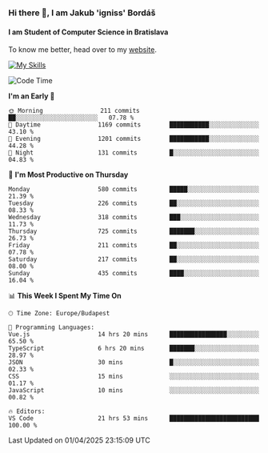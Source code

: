 ### Hi there 👋, I am Jakub 'igniss' Bordáš

#### I am Student of Computer Science in Bratislava
To know me better, head over to my [website](https://bordas.sk).

[![My Skills](https://skillicons.dev/icons?i=js,typescript,html,css,figma,svelte,vue,next,postgresql,nest,express,nodejs)](https://bordas.sk)


<!--START_SECTION:waka-->
![Code Time](http://img.shields.io/badge/Code%20Time-1%2C777%20hrs%2052%20mins-blue)

**I'm an Early 🐤** 

```text
🌞 Morning                211 commits         ██░░░░░░░░░░░░░░░░░░░░░░░   07.78 % 
🌆 Daytime                1169 commits        ███████████░░░░░░░░░░░░░░   43.10 % 
🌃 Evening                1201 commits        ███████████░░░░░░░░░░░░░░   44.28 % 
🌙 Night                  131 commits         █░░░░░░░░░░░░░░░░░░░░░░░░   04.83 % 
```
📅 **I'm Most Productive on Thursday** 

```text
Monday                   580 commits         █████░░░░░░░░░░░░░░░░░░░░   21.39 % 
Tuesday                  226 commits         ██░░░░░░░░░░░░░░░░░░░░░░░   08.33 % 
Wednesday                318 commits         ███░░░░░░░░░░░░░░░░░░░░░░   11.73 % 
Thursday                 725 commits         ███████░░░░░░░░░░░░░░░░░░   26.73 % 
Friday                   211 commits         ██░░░░░░░░░░░░░░░░░░░░░░░   07.78 % 
Saturday                 217 commits         ██░░░░░░░░░░░░░░░░░░░░░░░   08.00 % 
Sunday                   435 commits         ████░░░░░░░░░░░░░░░░░░░░░   16.04 % 
```


📊 **This Week I Spent My Time On** 

```text
🕑︎ Time Zone: Europe/Budapest

💬 Programming Languages: 
Vue.js                   14 hrs 20 mins      ████████████████░░░░░░░░░   65.50 % 
TypeScript               6 hrs 20 mins       ███████░░░░░░░░░░░░░░░░░░   28.97 % 
JSON                     30 mins             █░░░░░░░░░░░░░░░░░░░░░░░░   02.33 % 
CSS                      15 mins             ░░░░░░░░░░░░░░░░░░░░░░░░░   01.17 % 
JavaScript               10 mins             ░░░░░░░░░░░░░░░░░░░░░░░░░   00.82 % 

🔥 Editors: 
VS Code                  21 hrs 53 mins      █████████████████████████   100.00 % 
```


 Last Updated on 01/04/2025 23:15:09 UTC
<!--END_SECTION:waka-->
